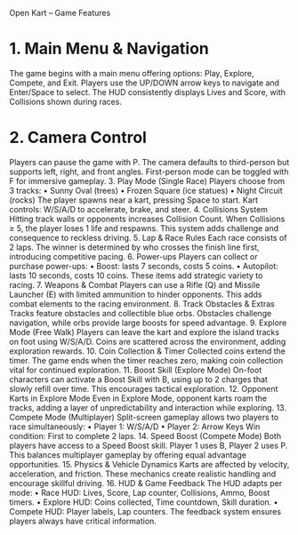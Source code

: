 Open Kart – Game Features
# 1. Main Menu & Navigation
The game begins with a main menu offering options: Play, Explore, Compete, and Exit. Players use the UP/DOWN arrow keys to navigate and Enter/Space to select. The HUD consistently displays Lives and Score, with Collisions shown during races.
# 2. Camera Control
Players can pause the game with P. The camera defaults to third-person but supports left, right, and front angles. First-person mode can be toggled with F for immersive gameplay.
3. Play Mode (Single Race)
Players choose from 3 tracks:
•	Sunny Oval (trees)
•	Frozen Square (ice statues)
•	Night Circuit (rocks)
The player spawns near a kart, pressing Space to start. Kart controls: W/S/A/D to accelerate, brake, and steer.
4. Collisions System
Hitting track walls or opponents increases Collision Count. When Collisions ≥ 5, the player loses 1 life and respawns. This system adds challenge and consequence to reckless driving.
5. Lap & Race Rules
Each race consists of 2 laps. The winner is determined by who crosses the finish line first, introducing competitive pacing.
6. Power-ups
Players can collect or purchase power-ups:
•	Boost: lasts 7 seconds, costs 5 coins.
•	Autopilot: lasts 10 seconds, costs 10 coins.
These items add strategic variety to racing.
7. Weapons & Combat
Players can use a Rifle (Q) and Missile Launcher (E) with limited ammunition to hinder opponents. This adds combat elements to the racing environment.
8. Track Obstacles & Extras
Tracks feature obstacles and collectible blue orbs. Obstacles challenge navigation, while orbs provide large boosts for speed advantage.
9. Explore Mode (Free Walk)
Players can leave the kart and explore the island tracks on foot using W/S/A/D. Coins are scattered across the environment, adding exploration rewards.
10. Coin Collection & Timer
Collected coins extend the timer. The game ends when the timer reaches zero, making coin collection vital for continued exploration.
11. Boost Skill (Explore Mode)
On-foot characters can activate a Boost Skill with B, using up to 2 charges that slowly refill over time. This encourages tactical exploration.
12. Opponent Karts in Explore Mode
Even in Explore Mode, opponent karts roam the tracks, adding a layer of unpredictability and interaction while exploring.
13. Compete Mode (Multiplayer)
Split-screen gameplay allows two players to race simultaneously:
•	Player 1: W/S/A/D
•	Player 2: Arrow Keys
Win condition: First to complete 2 laps.
14. Speed Boost (Compete Mode)
Both players have access to a Speed Boost skill. Player 1 uses B, Player 2 uses P. This balances multiplayer gameplay by offering equal advantage opportunities.
15. Physics & Vehicle Dynamics
Karts are affected by velocity, acceleration, and friction. These mechanics create realistic handling and encourage skillful driving.
16. HUD & Game Feedback
The HUD adapts per mode:
•	Race HUD: Lives, Score, Lap counter, Collisions, Ammo, Boost timers.
•	Explore HUD: Coins collected, Time countdown, Skill duration.
•	Compete HUD: Player labels, Lap counters.
The feedback system ensures players always have critical information.

